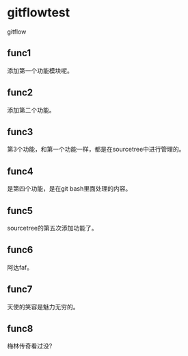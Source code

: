 # gitflowtest
gitflow

##  func1
添加第一个功能模块呢。

## func2
添加第二个功能。

## func3
第3个功能，和第一个功能一样，都是在sourcetree中进行管理的。

## func4
是第四个功能，是在git bash里面处理的内容。

## func5
sourcetree的第五次添加功能了。

## func6
阿达faf。

## func7
天使的笑容是魅力无穷的。

## func8
梅林传奇看过没?

